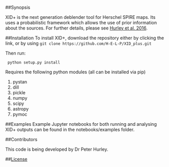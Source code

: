 
##Synopsis

XID+ is the next generation deblender tool for Herschel SPIRE maps. Its uses a probabilistic framework which allows the use of prior information about the sources. For further details, please see [Hurley et al. 2016](http://mnras.oxfordjournals.org/content/464/1/885).



##Installation
To install XID+, download the repository either by clicking the link, or by using 
```git clone https://github.com/H-E-L-P/XID_plus.git```

Then run:

``` python setup.py install```

Requires the following python modules (all can be installed via pip)
1. pystan
2. dill
3. pickle
4. numpy
5. scipy
6. astropy
7. pymoc


##Examples
Example Jupyter notebooks for both running and analysing XID+ outputs can be found in the notebooks/examples folder.

##Contributors

This code is being developed by Dr Peter Hurley. 

##[License](Licence.md)


